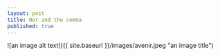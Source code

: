 ```yaml
---
layout: post
title: Nor and the comma
published: true
---
```

![an image alt text]({{ site.baseurl }}/images/avenir.jpeg "an image title")
